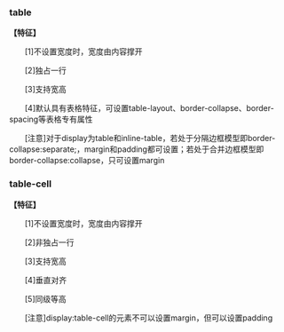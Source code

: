 ### table

**【特征】**

　　[1]不设置宽度时，宽度由内容撑开

　　[2]独占一行

　　[3]支持宽高

　　[4]默认具有表格特征，可设置table-layout、border-collapse、border-spacing等表格专有属性

　　[注意]对于display为table和inline-table，若处于分隔边框模型即border-collapse:separate;，margin和padding都可设置；若处于合并边框模型即border-collapse:collapse，只可设置margin

### table-cell

**【特征】**

　　[1]不设置宽度时，宽度由内容撑开

　　[2]非独占一行

　　[3]支持宽高

　　[4]垂直对齐

　　[5]同级等高

　　[注意]display:table-cell的元素不可以设置margin，但可以设置padding